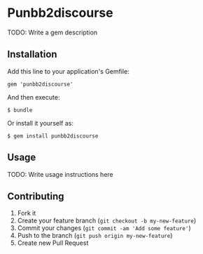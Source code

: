 # Punbb2discourse

TODO: Write a gem description

## Installation

Add this line to your application's Gemfile:

    gem 'punbb2discourse'

And then execute:

    $ bundle

Or install it yourself as:

    $ gem install punbb2discourse

## Usage

TODO: Write usage instructions here

## Contributing

1. Fork it
2. Create your feature branch (`git checkout -b my-new-feature`)
3. Commit your changes (`git commit -am 'Add some feature'`)
4. Push to the branch (`git push origin my-new-feature`)
5. Create new Pull Request
